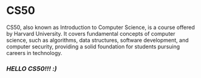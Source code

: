 # CS50
CS50, also known as Introduction to Computer Science, is a course offered by Harvard University. It covers fundamental concepts of computer science, such as algorithms, data structures, software development, and computer security, providing a solid foundation for students pursuing careers in technology. 

### ***HELLO CS50!!! :)***
